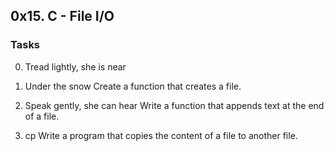 ## 0x15. C - File I/O
### Tasks
0. Tread lightly, she is near

1. Under the snow
Create a function that creates a file.

2. Speak gently, she can hear
Write a function that appends text at the end of a file.

3. cp
Write a program that copies the content of a file to another file.
